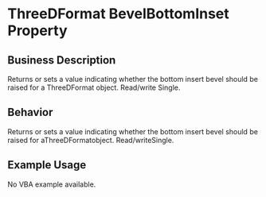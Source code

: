 # ThreeDFormat BevelBottomInset Property

## Business Description
Returns or sets a value indicating whether the bottom insert bevel should be raised for a ThreeDFormat object. Read/write Single.

## Behavior
Returns or sets a value indicating whether the bottom insert bevel should be raised for  aThreeDFormatobject. Read/writeSingle.

## Example Usage
No VBA example available.